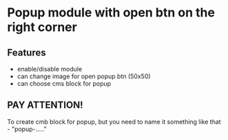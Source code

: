 
# Popup module with open btn on the right corner



## Features

- enable/disable module
- can change image for open popup btn (50x50)
- can choose cms block for popup

## PAY ATTENTION!

To create cmb block for popup, but you need to name it something like that - "popup-....."

